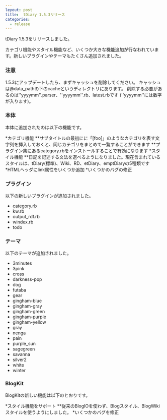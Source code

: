 ```yaml
---
leyout: post
title:  tDiary 1.5.3リリース
categories:
  - release
---
```

tDiary 1.5.3をリリースしました。

カテゴリ機能やスタイル機能など、いくつか大きな機能追加が行なわれています。新しいプラグインやテーマもたくさん追加されました。

### 注意
1.5.3にアップデートしたら、まずキャッシュを削除してください。
キャッシュは@data_pathの下のcacheというディレクトリにあります。
削除する必要があるのは''yyyymm''.parser、''yyyymm''.rb、latest.rbです
(''yyyymm''には数字が入ります)。

### 本体
本体に追加されたのは以下の機能です。

*カテゴリ機能
**サブタイトルの最初にに「[foo]」のようなカテゴリを表す文字列を挿入しておくと、同じカテゴリをまとめて一覧することができます
**プラグイン集にあるcategory.rbをインストールすることで有効になります
*スタイル機能
**日記を記述する文法を選べるようになりました。現在含まれているスタイルは、tDiary(標準)、Wiki、RD、etDiary、emptDiaryの5種類です
*HTMLヘッダにlink属性をいくつか追加
*いくつかのバグの修正

### プラグイン
以下の新しいプラグインが追加されました。

* category.rb
* kw.rb        
* output_rdf.rb
* windex.rb
* todo

### テーマ
以下のテーマが追加されました。

* 3minutes
* 3pink
* cross       
* darkness-pop
* dog   
* futaba
* gear        
* gingham-blue
* gingham-gray
* gingham-green
* gingham-purple
* gingham-yellow
* gray
* nenga
* pain
* purple_sun
* sagegreen
* savanna
* silver2
* white 
* winter

### BlogKit
BlogKitの新しい機能は以下のとおりです。

*スタイル機能をサポート
**従来のBlogIOを使わず、Blogスタイル、BlogWikiスタイルを使うようにしました。
*いくつかのバグを修正


